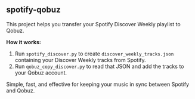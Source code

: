 ## spotify-qobuz

This project helps you transfer your Spotify Discover Weekly playlist to Qobuz.

**How it works:**
1. Run `spotify_discover.py` to create `discover_weekly_tracks.json` containing your Discover Weekly tracks from Spotify.
2. Run `qobuz_copy_discover.py` to read that JSON and add the tracks to your Qobuz account.

Simple, fast, and effective for keeping your music in sync between Spotify and Qobuz.
